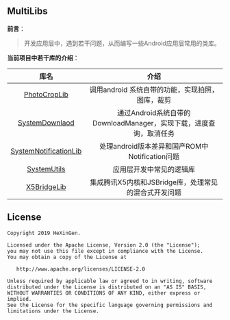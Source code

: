 ## MultiLibs

**前言**：
>开发应用层中，遇到若干问题，从而编写一些Android应用层常用的类库。


**当前项目中若干库的介绍**：

| 库名 | 介绍 |
|:-------------:|:-------------:|
| [PhotoCropLib](https://github.com/13767004362/MultiLibs/tree/master/PhotoCropLib) | 调用android 系统自带的功能，实现拍照，图库，裁剪 |
| [SystemDownlaod](https://github.com/13767004362/MultiLibs/tree/master/SystemDownlaod) | 通过Android系统自带的DownloadManager，实现下载，进度查询，取消任务 | 
| [SystemNotificationLib](https://github.com/13767004362/MultiLibs/tree/master/SystemNotificationLib) | 处理android版本差异和国产ROM中Notification问题 |
| [SystemUtils](https://github.com/13767004362/MultiLibs/tree/master/SystemUtils) | 应用层开发中常见的逻辑库 | 
| [X5BridgeLib](https://github.com/13767004362/MultiLibs/tree/master/X5BridgeLib) | 集成腾讯X5内核和JSBridge库，处理常见的混合式开发问题 |





License
-------

    Copyright 2019 HeXinGen.

    Licensed under the Apache License, Version 2.0 (the "License");
    you may not use this file except in compliance with the License.
    You may obtain a copy of the License at

       http://www.apache.org/licenses/LICENSE-2.0

    Unless required by applicable law or agreed to in writing, software
    distributed under the License is distributed on an "AS IS" BASIS,
    WITHOUT WARRANTIES OR CONDITIONS OF ANY KIND, either express or implied.
    See the License for the specific language governing permissions and
    limitations under the License.
